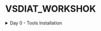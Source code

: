 # 	VSDIAT_WORKSHOK
<details>
	<summary>Day 0 - Tools Installation </summary>
	
# Day 0 - Tools Installation
## Yosys
```
$ git clone https://github.com/YosysHQ/yosys.git
$ cd yosys 
$ sudo apt install make (If make is not installed please install it) 
$ sudo apt-get install build-essential clang bison flex \
    libreadline-dev gawk tcl-dev libffi-dev git \
    graphviz xdot pkg-config python3 libboost-system-dev \
    libboost-python-dev libboost-filesystem-dev zlib1g-dev
$ make 
$ sudo make install
```
<img width="575" alt="yosys" src="[https://github.com/sukanyasmeher/sfal-vsd/assets/166566124/7dfb067d-5f8c-407b-86eb-6bcb44f60a97](https://github.com/SACH8787/VSDIAT_WORKSHOK/blob/main/WEEK0/yosys_installed.png)">

## Iverilog
```
$ sudo apt-get install iverilog
```
<img width="702" alt="iverilog" src="[https://github.com/sukanyasmeher/sfal-vsd/assets/166566124/e660c9fc-0d6d-4ab7-b75f-9992133771ef](https://github.com/SACH8787/VSDIAT_WORKSHOK/blob/main/WEEK0/iverilog_installed.png)">

## GTKWave
```
$ sudo apt update
$ sudo apt install gtkwave
```
<img width="604" alt="gtkwave2" src="[https://github.com/sukanyasmeher/sfal-vsd/assets/166566124/843a73bc-20ec-4417-bdc8-883caa6a299b](https://github.com/SACH8787/VSDIAT_WORKSHOK/blob/main/WEEK0/gtkwave_installed.png)">

</details>


